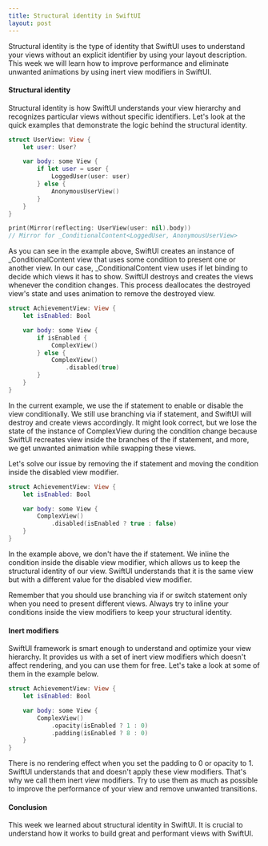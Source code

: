 ```yaml
---
title: Structural identity in SwiftUI
layout: post
---
```


Structural identity is the type of identity that SwiftUI uses to understand your views without an explicit identifier by using your layout description. This week we will learn how to improve performance and eliminate unwanted animations by using inert view modifiers in SwiftUI.

#### Structural identity
Structural identity is how SwiftUI understands your view hierarchy and recognizes particular views without specific identifiers. Let's look at the quick examples that demonstrate the logic behind the structural identity.

```swift
struct UserView: View {
    let user: User?

    var body: some View {
        if let user = user {
            LoggedUser(user: user)
        } else {
            AnonymousUserView()
        }
    }
}

print(Mirror(reflecting: UserView(user: nil).body))
// Mirror for _ConditionalContent<LoggedUser, AnonymousUserView>
```

As you can see in the example above, SwiftUI creates an instance of _ConditionalContent view that uses some condition to present one or another view. In our case, _ConditionalContent view uses if let binding to decide which views it has to show. SwiftUI destroys and creates the views whenever the condition changes. This process deallocates the destroyed view's state and uses animation to remove the destroyed view.

```swift
struct AchievementView: View {
    let isEnabled: Bool

    var body: some View {
        if isEnabled {
            ComplexView()
        } else {
            ComplexView()
                .disabled(true)
        }
    }
}
```

In the current example, we use the if statement to enable or disable the view conditionally. We still use branching via if statement, and SwiftUI will destroy and create views accordingly. It might look correct, but we lose the state of the instance of ComplexView during the condition change because SwiftUI recreates view inside the branches of the if statement, and more, we get unwanted animation while swapping these views.

Let's solve our issue by removing the if statement and moving the condition inside the disabled view modifier.

```swift
struct AchievementView: View {
    let isEnabled: Bool

    var body: some View {
        ComplexView()
            .disabled(isEnabled ? true : false)
    }
}
```

In the example above, we don't have the if statement. We inline the condition inside the disable view modifier, which allows us to keep the structural identity of our view. SwiftUI understands that it is the same view but with a different value for the disabled view modifier.

Remember that you should use branching via if or switch statement only when you need to present different views. Always try to inline your conditions inside the view modifiers to keep your structural identity.

#### Inert modifiers
SwiftUI framework is smart enough to understand and optimize your view hierarchy. It provides us with a set of inert view modifiers which doesn't affect rendering, and you can use them for free. Let's take a look at some of them in the example below.

```swift
struct AchievementView: View {
    let isEnabled: Bool

    var body: some View {
        ComplexView()
            .opacity(isEnabled ? 1 : 0)
            .padding(isEnabled ? 8 : 0)
    }
}
```

There is no rendering effect when you set the padding to 0 or opacity to 1. SwiftUI understands that and doesn't apply these view modifiers. That's why we call them inert view modifiers. Try to use them as much as possible to improve the performance of your view and remove unwanted transitions.

#### Conclusion
This week we learned about structural identity in SwiftUI. It is crucial to understand how it works to build great and performant views with SwiftUI.

